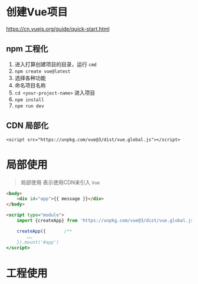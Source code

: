 # 创建Vue项目
https://cn.vuejs.org/guide/quick-start.html
## npm 工程化
1. 进入打算创建项目的目录，运行 `cmd`
2. `npm create vue@latest`
3. 选择各种功能
4. 命名项目名称
5. `cd <your-project-name>` 进入项目
6. `npm install`
7. `npm run dev`
## CDN 局部化
`<script src="https://unpkg.com/vue@3/dist/vue.global.js"></script>`

# 局部使用
>局部使用 表示使用CDN来引入 `Vue`

```html
<body>
	<div id="app">{{ message }}</div>
</body>

<script type="module">
	import {createApp} from 'https://unpkg.com/vue@3/dist/vue.global.js'   /* 导入 */

	createApp({       /**
		……
	}).mount('#app')
</script>
```



# 工程使用